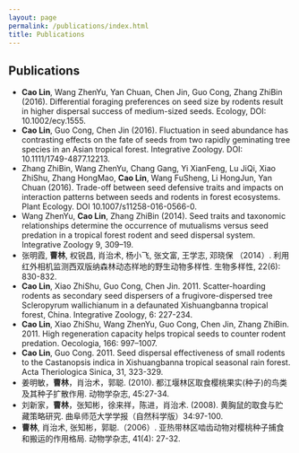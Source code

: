 ```yaml
---
layout: page
permalink: /publications/index.html
title: Publications
---
```

## Publications
  - **Cao Lin**, Wang ZhenYu, Yan Chuan, Chen Jin, Guo Cong, Zhang ZhiBin (2016). Differential foraging preferences on seed size by rodents result in higher dispersal success of medium-sized seeds. Ecology, DOI: 10.1002/ecy.1555.
  - **Cao Lin**, Guo Cong, Chen Jin (2016). Fluctuation in seed abundance has contrasting effects on the fate of seeds from two rapidly geminating tree species in an Asian tropical forest. Integrative Zoology. DOI: 10.1111/1749-4877.12213.
  - Zhang ZhiBin, Wang ZhenYu, Chang Gang, Yi XianFeng, Lu JiQi, Xiao ZhiShu, Zhang HongMao, **Cao Lin**, Wang FuSheng, Li HongJun, Yan Chuan (2016). Trade-off between seed defensive traits and impacts on interaction patterns between seeds and rodents in forest ecosystems. Plant Ecology. DOI 10.1007/s11258-016-0566-0.
  - Wang ZhenYu, **Cao Lin**, Zhang ZhiBin (2014). Seed traits and taxonomic relationships determine the occurrence of mutualisms versus seed predation in a tropical forest rodent and seed dispersal system. Integrative Zoology 9, 309–19.
  - 张明霞, **曹林**, 权锐昌, 肖治术, 杨小飞, 张文富, 王学志, 邓晓保 （2014）. 利用红外相机监测西双版纳森林动态样地的野生动物多样性. 生物多样性, 22(6): 830-832.
  - **Cao Lin**, Xiao ZhiShu, Guo Cong, Chen Jin. 2011. Scatter-hoarding rodents as secondary seed dispersers of a frugivore-dispersed tree Scleropyrum wallichianum in a defaunated Xishuangbanna tropical forest, China. Integrative Zoology, 6: 227-234.
  - **Cao Lin**, Xiao ZhiShu, Wang ZhenYu, Guo Cong, Chen Jin, Zhang ZhiBin. 2011. High regeneration capacity helps tropical seeds to counter rodent predation. Oecologia, 166: 997–1007.
  - **Cao Lin**, Guo Cong. 2011. Seed dispersal effectiveness of small rodents to the Castanopsis indica in Xishuangbanna tropical seasonal rain forest. Acta Theriologica Sinica, 31, 323-329.
  - 姜明敏，**曹林**，肖治术，郭聪. (2010). 都江堰林区取食樱桃果实(种子)的鸟类及其种子扩散作用. 动物学杂志, 45:27-34.
  - 刘新家，**曹林**，张知彬，徐来祥，陈进，肖治术. (2008). 黄胸鼠的取食与贮藏策略研究. 曲阜师范大学学报（自然科学版）34:97-100.
  - **曹林**, 肖治术, 张知彬，郭聪.（2006）. 亚热带林区啮齿动物对樱桃种子捕食和搬运的作用格局. 动物学杂志, 41(4): 27-32.
